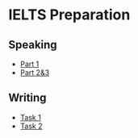 # IELTS Preparation
## Speaking
- [Part 1](./speaking/part_1/index.md)
- [Part 2&3](./speaking/part_2&3/index.md)
## Writing
- [Task 1](./writing/taks_1/index.md)
- [Task 2](./writing/taks_2/index.md)